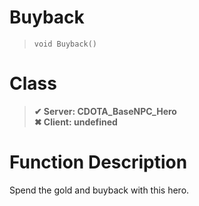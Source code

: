 # Buyback
> `void Buyback()`
# Class
> __✔ Server: CDOTA_BaseNPC_Hero__  
> __✖ Client: undefined__  
# Function Description
Spend the gold and buyback with this hero.
